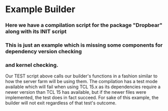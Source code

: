 # Example Builder

### Here we have a compilation script for the package "Dropbear" along with its INIT script
### This is just an example which is missing some components for dependency version checking
### and kernel checking.

Our TEST script above calls our builder's functions in a fashion similar to how the server farm will be using them.
The compilation has a test mode available which will fail when using TCL 15.x as its dependencies require a newer version than TCL 15 has available, but if the newer files were implemented, the test does in fact succeed.  For sake of this example, the builder will not exit regardless of that test's outcome.


